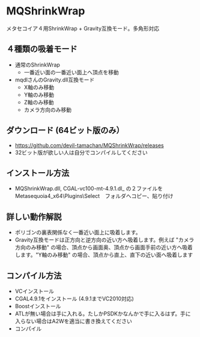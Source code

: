 # MQShrinkWrap
メタセコイア４用ShrinkWrap + Gravity互換モード。多角形対応

## ４種類の吸着モード
 - 通常のShrinkWrap
   - 一番近い面の一番近い面上へ頂点を移動
 - mqdlさんのGravity.dll互換モード
   - X軸のみ移動
   - Y軸のみ移動
   - Z軸のみ移動
   - カメラ方向のみ移動

## ダウンロード (64ビット版のみ）
 - https://github.com/devil-tamachan/MQShrinkWrap/releases
 - 32ビット版が欲しい人は自分でコンパイルしてください

## インストール方法
 - MQShrinkWrap.dll, CGAL-vc100-mt-4.9.1.dl_ の２ファイルを　Metasequoia4_x64\Plugins\Select　フォルダへコピー、貼り付け
 
## 詳しい動作解説
 - ポリゴンの裏表関係なく一番近い面上に吸着します。
 - Gravity互換モードは正方向と逆方向の近い方へ吸着します。例えば "カメラ方向のみ移動" の場合、頂点から画面奥、頂点から画面手前の近い方へ吸着します。"Y軸のみ移動" の場合、頂点から直上、直下の近い面へ吸着します

## コンパイル方法
 - VCインストール
 - CGAL4.9.1をインストール (4.9.1までVC2010対応)
 - Boostインストール
 - ATLが無い場合は手に入れる。たしかPSDKかなんかで手に入るはず。手に入らない場合はA2Wを適当に書き換えてください
 - コンパイル
